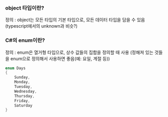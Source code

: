 ### object 타입이란?

정의 : object는 모든 타입의 기본 타입으로, 모든 데이터 타입을 담을 수 있음
(typescript에서의 unknown과 비슷?)

### C#의 enum이란?

정의 : enum은 열거형 타입으로, 상수 값들의 집합을 정의할 때 사용
(정해져 있는 것들을 enum으로 정의해서 사용하면 좋음(예: 요일, 계절 등))

```csharp
enum Days
{
    Sunday,
    Monday,
    Tuesday,
    Wednesday,
    Thursday,
    Friday,
    Saturday
}
```
